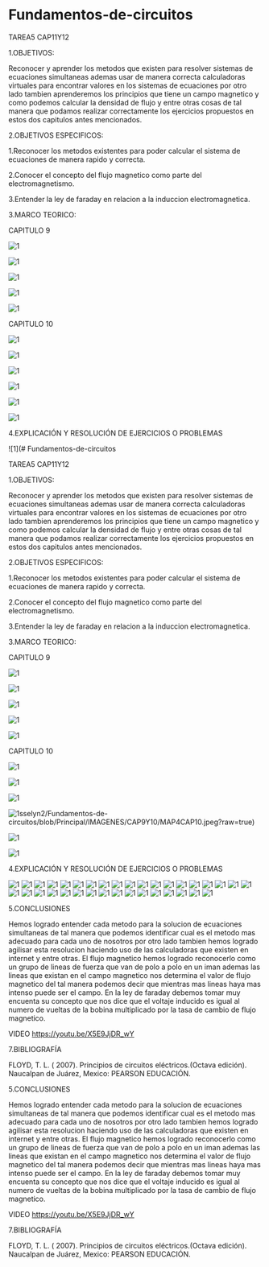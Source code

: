 # Fundamentos-de-circuitos

TAREA5 CAP11Y12

1.OBJETIVOS:
 
 Reconocer y aprender los metodos que existen para resolver sistemas de ecuaciones simultaneas ademas usar de manera correcta calculadoras virtuales para encontrar valores en los sistemas de ecuaciones por otro lado tambien aprenderemos los principios que tiene un campo magnetico y como podemos calcular la densidad de flujo y entre otras cosas de tal manera que podamos realizar correctamente los ejercicios propuestos en estos dos capitulos antes mencionados. 

2.OBJETIVOS ESPECIFICOS:

1.Reconocer los metodos existentes para poder calcular el sistema de ecuaciones de manera rapido y correcta. 

2.Conocer el concepto del flujo magnetico como parte del electromagnetismo.

3.Entender la ley de faraday en relacion a la induccion electromagnetica. 

3.MARCO TEORICO:

CAPITULO 9 

![1](https://github.com/Josselyn2/Fundamentos-de-circuitos/blob/Principal/IMAGENES/CAP9Y10/MAP1CAP9.png?raw=true)

![1](https://github.com/Josselyn2/Fundamentos-de-circuitos/blob/Principal/IMAGENES/CAP9Y10/MAP2CAP9.png?raw=true)

![1](https://github.com/Josselyn2/Fundamentos-de-circuitos/blob/Principal/IMAGENES/CAP9Y10/MAP3CAP9.png?raw=true)

![1](https://github.com/Josselyn2/Fundamentos-de-circuitos/blob/Principal/IMAGENES/CAP9Y10/MAP4CAP9.png?raw=true)

![1](https://github.com/Josselyn2/Fundamentos-de-circuitos/blob/Principal/IMAGENES/CAP9Y10/MAP5CAP9.png?raw=true)

CAPITULO 10

![1](https://github.com/Josselyn2/Fundamentos-de-circuitos/blob/Principal/IMAGENES/CAP9Y10/MAP1CAP10.png?raw=true)

![1](https://github.com/Josselyn2/Fundamentos-de-circuitos/blob/Principal/IMAGENES/CAP9Y10/MAP2CAP10.png?raw=true)

![1](https://github.com/Josselyn2/Fundamentos-de-circuitos/blob/Principal/IMAGENES/CAP9Y10/MAP3CAP10.png?raw=true)

![1](https://github.com/Josselyn2/Fundamentos-de-circuitos/blob/Principal/IMAGENES/CAP9Y10/MAP4CAP10.jpeg?raw=true)

![1](https://github.com/Josselyn2/Fundamentos-de-circuitos/blob/Principal/IMAGENES/CAP9Y10/MAP5CAP10.png?raw=true)

![1](https://github.com/Josselyn2/Fundamentos-de-circuitos/blob/Principal/IMAGENES/CAP9Y10/MAP6CAP10.png?raw=true)


4.EXPLICACIÓN Y RESOLUCIÓN DE EJERCICIOS O PROBLEMAS



![1](# Fundamentos-de-circuitos

TAREA5 CAP11Y12

1.OBJETIVOS:
 
 Reconocer y aprender los metodos que existen para resolver sistemas de ecuaciones simultaneas ademas usar de manera correcta calculadoras virtuales para encontrar valores en los sistemas de ecuaciones por otro lado tambien aprenderemos los principios que tiene un campo magnetico y como podemos calcular la densidad de flujo y entre otras cosas de tal manera que podamos realizar correctamente los ejercicios propuestos en estos dos capitulos antes mencionados. 

2.OBJETIVOS ESPECIFICOS:

1.Reconocer los metodos existentes para poder calcular el sistema de ecuaciones de manera rapido y correcta. 

2.Conocer el concepto del flujo magnetico como parte del electromagnetismo.

3.Entender la ley de faraday en relacion a la induccion electromagnetica. 

3.MARCO TEORICO:

CAPITULO 9 

![1](https://github.com/Josselyn2/Fundamentos-de-circuitos/blob/Principal/IMAGENES/CAP9Y10/MAP1CAP9.png?raw=true)

![1](https://github.com/Josselyn2/Fundamentos-de-circuitos/blob/Principal/IMAGENES/CAP9Y10/MAP2CAP9.png?raw=true)

![1](https://github.com/Josselyn2/Fundamentos-de-circuitos/blob/Principal/IMAGENES/CAP9Y10/MAP3CAP9.png?raw=true)

![1](https://github.com/Josselyn2/Fundamentos-de-circuitos/blob/Principal/IMAGENES/CAP9Y10/MAP4CAP9.png?raw=true)

![1](https://github.com/Josselyn2/Fundamentos-de-circuitos/blob/Principal/IMAGENES/CAP9Y10/MAP5CAP9.png?raw=true)

CAPITULO 10

![1](https://github.com/Josselyn2/Fundamentos-de-circuitos/blob/Principal/IMAGENES/CAP9Y10/MAP1CAP10.png?raw=true)

![1](https://github.com/Josselyn2/Fundamentos-de-circuitos/blob/Principal/IMAGENES/CAP9Y10/MAP2CAP10.png?raw=true)

![1](https://github.com/Josselyn2/Fundamentos-de-circuitos/blob/Principal/IMAGENES/CAP9Y10/MAP3CAP10.png?raw=true)

![1](https://github.com/Jo)sselyn2/Fundamentos-de-circuitos/blob/Principal/IMAGENES/CAP9Y10/MAP4CAP10.jpeg?raw=true)

![1](https://github.com/Josselyn2/Fundamentos-de-circuitos/blob/Principal/IMAGENES/CAP9Y10/MAP5CAP10.png?raw=true)

![1](https://github.com/Josselyn2/Fundamentos-de-circuitos/blob/Principal/IMAGENES/CAP9Y10/MAP6CAP10.png?raw=true)


4.EXPLICACIÓN Y RESOLUCIÓN DE EJERCICIOS O PROBLEMAS



![1](https://github.com/Josselyn2/Fundamentos-de-circuitos/blob/Principal/IMAGENES/CAPITULO%2011,12/1.jpg?raw=true)
![1](https://github.com/Josselyn2/Fundamentos-de-circuitos/blob/Principal/IMAGENES/CAPITULO%2011,12/2.jpg?raw=true)
![1](https://github.com/Josselyn2/Fundamentos-de-circuitos/blob/Principal/IMAGENES/CAPITULO%2011,12/3.jpg?raw=true)
![1](https://github.com/Josselyn2/Fundamentos-de-circuitos/blob/Principal/IMAGENES/CAPITULO%2011,12/4.jpg?raw=true)
![1](https://github.com/Josselyn2/Fundamentos-de-circuitos/blob/Principal/IMAGENES/CAPITULO%2011,12/5.jpg?raw=true)
![1](https://github.com/Josselyn2/Fundamentos-de-circuitos/blob/Principal/IMAGENES/CAPITULO%2011,12/6.jpg?raw=true)
![1](https://github.com/Josselyn2/Fundamentos-de-circuitos/blob/Principal/IMAGENES/CAPITULO%2011,12/7.jpg?raw=true)
![1](https://github.com/Josselyn2/Fundamentos-de-circuitos/blob/Principal/IMAGENES/CAPITULO%2011,12/8.jpg?raw=true)
![1](https://github.com/Josselyn2/Fundamentos-de-circuitos/blob/Principal/IMAGENES/CAPITULO%2011,12/9.jpg?raw=true)
![1](https://github.com/Josselyn2/Fundamentos-de-circuitos/blob/Principal/IMAGENES/CAPITULO%2011,12/10.jpg?raw=true)
![1](https://github.com/Josselyn2/Fundamentos-de-circuitos/blob/Principal/IMAGENES/CAPITULO%2011,12/11.jpg?raw=true)
![1](https://github.com/Josselyn2/Fundamentos-de-circuitos/blob/Principal/IMAGENES/CAPITULO%2011,12/12.jpg?raw=true)
![1](https://github.com/Josselyn2/Fundamentos-de-circuitos/blob/Principal/IMAGENES/CAPITULO%2011,12/13.jpg?raw=true)
![1](https://github.com/Josselyn2/Fundamentos-de-circuitos/blob/Principal/IMAGENES/CAPITULO%2011,12/14.jpg?raw=true)
![1](https://github.com/Josselyn2/Fundamentos-de-circuitos/blob/Principal/IMAGENES/CAPITULO%2011,12/15.jpg?raw=true)
![1](https://github.com/Josselyn2/Fundamentos-de-circuitos/blob/Principal/IMAGENES/CAPITULO%2011,12/16.jpg?raw=true)
![1](https://github.com/Josselyn2/Fundamentos-de-circuitos/blob/Principal/IMAGENES/CAPITULO%2011,12/17.jpg?raw=true)
![1](https://github.com/Josselyn2/Fundamentos-de-circuitos/blob/Principal/IMAGENES/CAPITULO%2011,12/18.jpg?raw=true)
![1](https://github.com/Josselyn2/Fundamentos-de-circuitos/blob/Principal/IMAGENES/CAPITULO%2011,12/19.jpg?raw=true)
![1](https://github.com/Josselyn2/Fundamentos-de-circuitos/blob/Principal/IMAGENES/CAPITULO%2011,12/20.jpg?raw=true)
![1](https://github.com/Josselyn2/Fundamentos-de-circuitos/blob/Principal/IMAGENES/CAPITULO%2011,12/21.jpg?raw=true)
![1](https://github.com/Josselyn2/Fundamentos-de-circuitos/blob/Principal/IMAGENES/CAPITULO%2011,12/22.jpg?raw=true)
![1](https://github.com/Josselyn2/Fundamentos-de-circuitos/blob/Principal/IMAGENES/CAPITULO%2011,12/23.jpg?raw=true)
![1](https://github.com/Josselyn2/Fundamentos-de-circuitos/blob/Principal/IMAGENES/CAPITULO%2011,12/24.jpg?raw=true)
![1](https://github.com/Josselyn2/Fundamentos-de-circuitos/blob/Principal/IMAGENES/CAPITULO%2011,12/25.jpg?raw=true)
![1](https://github.com/Josselyn2/Fundamentos-de-circuitos/blob/Principal/IMAGENES/CAPITULO%2011,12/26.jpg?raw=true)
![1](https://github.com/Josselyn2/Fundamentos-de-circuitos/blob/Principal/IMAGENES/CAPITULO%2011,12/27.jpg?raw=true)
![1](https://github.com/Josselyn2/Fundamentos-de-circuitos/blob/Principal/IMAGENES/CAPITULO%2011,12/28.jpg?raw=true)
![1](https://github.com/Josselyn2/Fundamentos-de-circuitos/blob/Principal/IMAGENES/CAPITULO%2011,12/29.jpg?raw=true)
![1](https://github.com/Josselyn2/Fundamentos-de-circuitos/blob/Principal/IMAGENES/CAPITULO%2011,12/30.jpg?raw=true)
![1](https://github.com/Josselyn2/Fundamentos-de-circuitos/blob/Principal/IMAGENES/CAPITULO%2011,12/31.jpg?raw=true)
![1](https://github.com/Josselyn2/Fundamentos-de-circuitos/blob/Principal/IMAGENES/CAPITULO%2011,12/32.jpg?raw=true)
![1](https://github.com/Josselyn2/Fundamentos-de-circuitos/blob/Principal/IMAGENES/CAPITULO%2011,12/33.jpg?raw=true)
![1](https://github.com/Josselyn2/Fundamentos-de-circuitos/blob/Principal/IMAGENES/CAPITULO%2011,12/34.jpg?raw=true)
![1](https://github.com/Josselyn2/Fundamentos-de-circuitos/blob/Principal/IMAGENES/CAPITULO%2011,12/35.jpg?raw=true)


5.CONCLUSIONES

Hemos logrado entender cada metodo para la solucion de ecuaciones simultaneas de tal manera que podemos identificar cual es el metodo mas adecuado para cada uno de nosotros por otro lado tambien hemos logrado agilisar esta resolucion haciendo uso de las calculadoras que existen en internet y entre otras. 
El flujo magnetico hemos logrado reconocerlo como un grupo de lineas de fuerza que van de polo a polo en un iman ademas las lineas que existan en el campo magnetico nos determina el valor de flujo magnetico del tal manera podemos decir que mientras mas lineas haya mas intenso puede ser el campo. 
En la ley de faraday debemos tomar muy encuenta su concepto que nos dice que el voltaje inducido es igual al numero de vueltas de la bobina multiplicado por la tasa de cambio de flujo magnetico. 


VIDEO
https://youtu.be/X5E9JjDR_wY

7.BIBLIOGRAFÍA

FLOYD, T. L. ( 2007). Principios de circuitos eléctricos.(Octava edición). Naucalpan de Juárez, Mexico: PEARSON EDUCACIÓN.



5.CONCLUSIONES

Hemos logrado entender cada metodo para la solucion de ecuaciones simultaneas de tal manera que podemos identificar cual es el metodo mas adecuado para cada uno de nosotros por otro lado tambien hemos logrado agilisar esta resolucion haciendo uso de las calculadoras que existen en internet y entre otras. 
El flujo magnetico hemos logrado reconocerlo como un grupo de lineas de fuerza que van de polo a polo en un iman ademas las lineas que existan en el campo magnetico nos determina el valor de flujo magnetico del tal manera podemos decir que mientras mas lineas haya mas intenso puede ser el campo. 
En la ley de faraday debemos tomar muy encuenta su concepto que nos dice que el voltaje inducido es igual al numero de vueltas de la bobina multiplicado por la tasa de cambio de flujo magnetico. 


VIDEO
https://youtu.be/X5E9JjDR_wY

7.BIBLIOGRAFÍA

FLOYD, T. L. ( 2007). Principios de circuitos eléctricos.(Octava edición). Naucalpan de Juárez, Mexico: PEARSON EDUCACIÓN.
